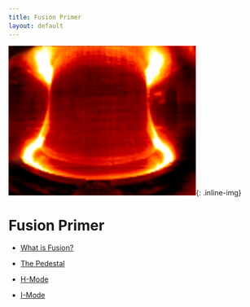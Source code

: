 ```yaml
---
title: Fusion Primer
layout: default
---
```

![cmod](/images/fusionprimer/cmod.jpg){: .inline-img}

# Fusion Primer
  - [What is Fusion?](/pages/fusionprimer/fusion)

  - [The Pedestal](/pages/fusionprimer/pedestal)

  - [H-Mode](/pages/fusionprimer/hmode)
  
  - [I-Mode](/pages/fusionprimer/imode)